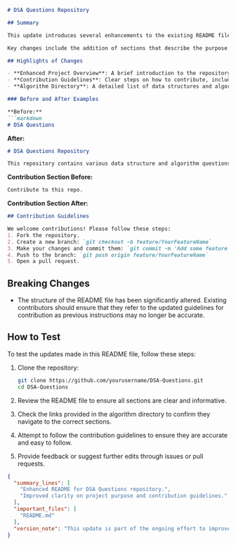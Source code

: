 ```markdown
# DSA Questions Repository

## Summary

This update introduces several enhancements to the existing README file, aiming to improve clarity and usability for developers and contributors. The modifications focus on providing a more structured overview of the repository, including clearer instructions on how to navigate the directory, a detailed contribution guide, and an updated list of algorithms covered in this repository.

Key changes include the addition of sections that describe the purpose of the project, how to set up your development environment, and how to contribute effectively. These enhancements are designed to facilitate new contributors and improve collaboration within the community.

## Highlights of Changes

- **Enhanced Project Overview**: A brief introduction to the repository and its goals.
- **Contribution Guidelines**: Clear steps on how to contribute, including coding standards and testing protocols.
- **Algorithm Directory**: A detailed list of data structures and algorithms included, with links to relevant sections.

### Before and After Examples

**Before:**
```markdown
# DSA Questions
```

**After:**
```markdown
# DSA Questions Repository

This repository contains various data structure and algorithm questions to help developers enhance their skills in problem-solving using programming.
```

**Contribution Section Before:**
```markdown
Contribute to this repo.
```

**Contribution Section After:**
```markdown
## Contribution Guidelines

We welcome contributions! Please follow these steps:
1. Fork the repository.
2. Create a new branch: `git checkout -b feature/YourFeatureName`
3. Make your changes and commit them: `git commit -m 'Add some feature'`
4. Push to the branch: `git push origin feature/YourFeatureName`
5. Open a pull request.
```

## Breaking Changes

- The structure of the README file has been significantly altered. Existing contributors should ensure that they refer to the updated guidelines for contribution as previous instructions may no longer be accurate.

## How to Test

To test the updates made in this README file, follow these steps:

1. Clone the repository:
   ```bash
   git clone https://github.com/yourusername/DSA-Questions.git
   cd DSA-Questions
   ```

2. Review the README file to ensure all sections are clear and informative.

3. Check the links provided in the algorithm directory to confirm they navigate to the correct sections.

4. Attempt to follow the contribution guidelines to ensure they are accurate and easy to follow.

5. Provide feedback or suggest further edits through issues or pull requests.

```json
{
  "summary_lines": [
    "Enhanced README for DSA Questions repository.",
    "Improved clarity on project purpose and contribution guidelines."
  ],
  "important_files": [
    "README.md"
  ],
  "version_note": "This update is part of the ongoing effort to improve documentation and user experience."
}
```
```